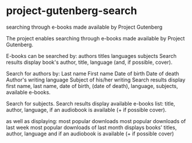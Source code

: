 # project-gutenberg-search
searching through e-books made available by Project Gutenberg


The project enables searching through e-books made available by Project Gutenberg.

E-books can be  searched by:
authors
titles
languages
subjects
Search results display book's author, title, language (and, if possible, cover).

Search for authors by:
Last name
First name
Date of birth
Date of death
Author's writing language
Subject of his/her writing
Search results display first name, last name, date of birth, (date of death), language, subjects, available e-books.


Search for subjects.
Search results display available e-books list: title, author, language, if an audiobook is available (+ if possible cover).

as well as displaying:
most popular downloads
most popular downloads of last week
most popular downloads of last month
displays books' titles, author, language and if an audiobook is available (+ if possible cover)






